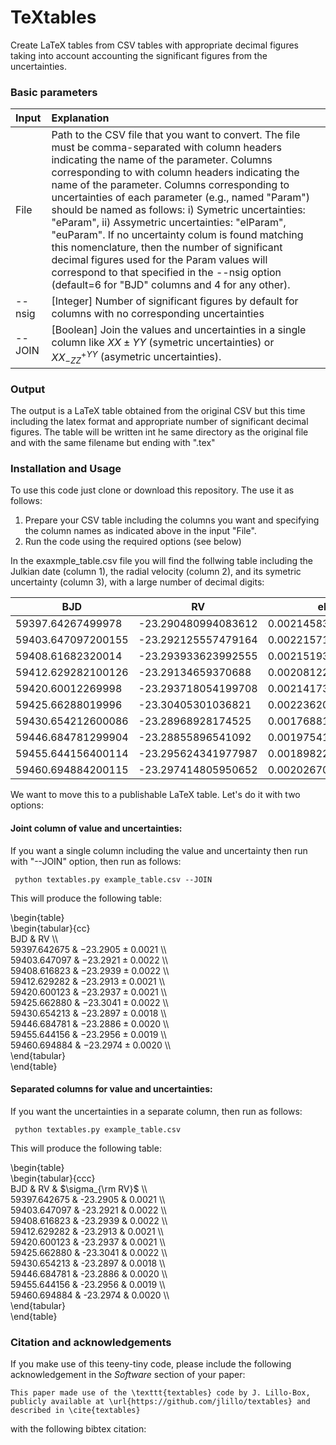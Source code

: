 # TeXtables
 Create LaTeX tables from CSV tables with appropriate decimal figures taking into account
 accounting the significant figures from the uncertainties. 


### Basic parameters

| Input     | Explanation                                                                                 |
| :-------- | :-------------                                                                              |
| File      | Path to the CSV file that you want to convert. The file must be comma-separated with column headers indicating the name of the parameter. Columns corresponding to with column headers indicating the name of the parameter. Columns corresponding to uncertainties of each parameter (e.g., named "Param") should be named as follows: i) Symetric uncertainties: "eParam", ii) Assymetric uncertainties: "elParam", "euParam". If no uncertainty colum is found matching this nomenclature, then the number of significant decimal figures used for the Param values will correspond to that specified in the --nsig option (default=6 for "BJD" columns and 4 for any other).    |               
|--nsig    |  [Integer] Number of significant figures by default for columns with no corresponding uncertainties  |
|--JOIN    |  [Boolean] Join the values and uncertainties in a single column like  $XX \pm YY$ (symetric uncertainties) or $XX^{+YY}_{-ZZ}$ (asymetric uncertainties).|

### Output
The output is a LaTeX table obtained from the original CSV but this time including the latex format and 
appropriate number of significant decimal figures. The table will be written int he same directory as 
the original file and with the same filename but ending with ".tex" 


### Installation and Usage
To use this code just clone or download this repository. The use it as follows:

1. Prepare your CSV table including the columns you want and specifying the column names as indicated above 
in the input "File".
2. Run the code using the required options (see below)

In the exaxmple_table.csv file you will find the follwing table including the Julkian date (column 1), 
the radial velocity (column 2), and its symetric uncertainty (column 3), with a large number of decimal digits: 

|BJD|RV|eRV|
|---|---|---|
|59397.64267499978|-23.290480994083612|0.0021458383964393|
|59403.647097200155|-23.292125557479164|0.002215711153444|
|59408.61682320014|-23.293933623992555|0.0021519362764250|
|59412.629282100126|-23.29134659370688|0.0020812284867629|
|59420.60012269998|-23.293718054199708|0.0021417367672328|
|59425.66288019996|-23.30405301036821|0.00223620588643153|
|59430.654212600086|-23.28968928174525|0.0017688107443666|
|59446.684781299904|-23.28855896541092|0.0019754197127090|
|59455.644156400114|-23.295624341977987|0.001898223531465|
|59460.694884200115|-23.297414805950652|0.002026704163577|

We want to move this to a publishable LaTeX table. Let's do it with two options:

#### Joint column of value and uncertainties:
If you want a single column including the value and uncertainty then run with "--JOIN" option, then run as follows:

```
 python textables.py example_table.csv --JOIN
```
 
This will produce the following table:

\begin{table}  <br>
\begin{tabular}{cc}  <br>
BJD & RV \\\\  <br>
59397.642675 & $-23.2905 \pm 0.0021$ \\\\  <br>
59403.647097 & $-23.2921 \pm 0.0022$ \\\\  <br>
59408.616823 & $-23.2939 \pm 0.0022$ \\\\  <br>
59412.629282 & $-23.2913 \pm 0.0021$ \\\\  <br>
59420.600123 & $-23.2937 \pm 0.0021$ \\\\  <br>
59425.662880 & $-23.3041 \pm 0.0022$ \\\\  <br>
59430.654213 & $-23.2897 \pm 0.0018$ \\\\  <br>
59446.684781 & $-23.2886 \pm 0.0020$ \\\\  <br>
59455.644156 & $-23.2956 \pm 0.0019$ \\\\  <br>
59460.694884 & $-23.2974 \pm 0.0020$ \\\\  <br>
\end{tabular}  <br>
\end{table}   <br>

#### Separated columns for value and uncertainties:
If you want the uncertainties in a separate column, then run as follows:

```
 python textables.py example_table.csv
```
 
This will produce the following table:

\begin{table} <br>
\begin{tabular}{ccc} <br>
BJD & RV & $\sigma_{\rm RV}$ \\\\ <br>
59397.642675 & -23.2905 & 0.0021 \\\\ <br>
59403.647097 & -23.2921 & 0.0022 \\\\ <br>
59408.616823 & -23.2939 & 0.0022 \\\\ <br>
59412.629282 & -23.2913 & 0.0021 \\\\ <br>
59420.600123 & -23.2937 & 0.0021 \\\\ <br>
59425.662880 & -23.3041 & 0.0022 \\\\ <br>
59430.654213 & -23.2897 & 0.0018 \\\\ <br>
59446.684781 & -23.2886 & 0.0020 \\\\ <br>
59455.644156 & -23.2956 & 0.0019 \\\\ <br>
59460.694884 & -23.2974 & 0.0020 \\\\ <br>
\end{tabular} <br>
\end{table} <br>


### Citation and acknowledgements
If you make use of this teeny-tiny code, please include the following acknowledgement in the *Software* section of your paper:

```
This paper made use of the \texttt{textables} code by J. Lillo-Box, publicly available at \url{https://github.com/jlillo/textables} and described in \cite{textables}
```

with the following bibtex citation:

```

```
